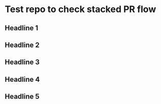 # Test repo to check stacked PR flow

## Headline 1

## Headline 2

## Headline 3

## Headline 4

## Headline 5
